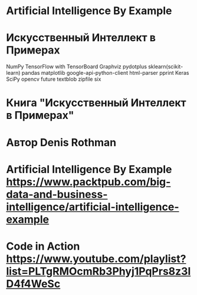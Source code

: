 # Artificial Intelligence By Example

# Искусственный Интеллект в Примерах

NumPy TensorFlow with TensorBoard Graphviz pydotplus sklearn(scikit-learn) pandas matplotlib google-api-python-client html-parser pprint Keras SciPy opencv future textblob zipfile six

# Книга "Искусственный Интеллект в Примерах"
# Автор Denis Rothman

# Artificial Intelligence By Example https://www.packtpub.com/big-data-and-business-intelligence/artificial-intelligence-example

# Code in Action https://www.youtube.com/playlist?list=PLTgRMOcmRb3Phyj1PqPrs8z3lD4f4WeSc

